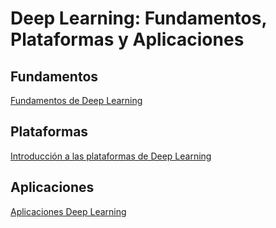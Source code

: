 # Deep Learning: Fundamentos, Plataformas y Aplicaciones
## Fundamentos
[Fundamentos de Deep Learning](Fundamentos.ipynb)
## Plataformas
[Introducción a las plataformas de Deep Learning](Introducción.ipynb)
## Aplicaciones
[Aplicaciones Deep Learning](Aplicaciones.ipynb)
